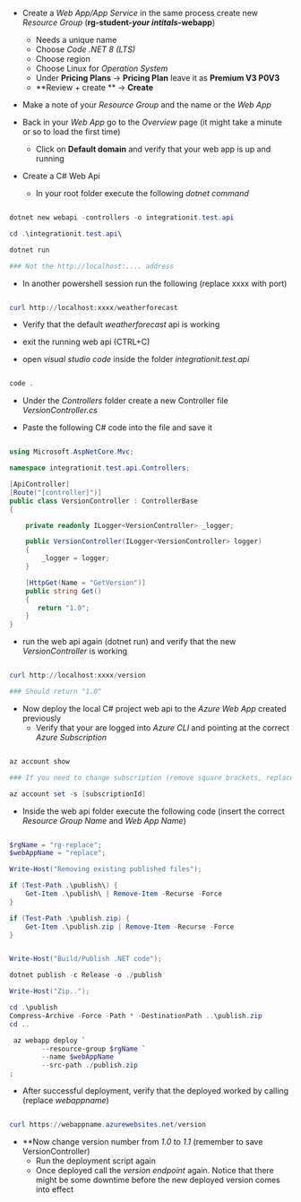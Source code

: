 - Create a *Web App/App Service* in the same process create new *Resource Group* (**rg-student-*your intitals*-webapp**)
  - Needs a unique name
  - Choose *Code*  *.NET 8 (LTS)* 
  - Choose region 
  - Choose Linux for *Operation System*
  - Under **Pricing Plans** -> **Pricing Plan** leave it as **Premium V3 P0V3**
  - **Review + create ** -> **Create**

- Make a note of your *Resource Group* and the name or the *Web App*

- Back in your *Web App* go to the *Overview* page (it might take a minute or so to load the first time)
  - Click on **Default domain** and verify that your web app is up and running


- Create a C# Web Api
  - In your root folder execute the following *dotnet command*

```powershell

dotnet new webapi -controllers -o integrationit.test.api

cd .\integrationit.test.api\

dotnet run

### Not the http://localhost:.... address

``` 

- In another powershell session run the following (replace xxxx with port)

```powershell

curl http://localhost:xxxx/weatherforecast

```

- Verify that the default *weatherforecast* api is working

- exit the running web api (CTRL+C)

- open *visual studio code* inside the folder *integrationit.test.api*

```powershell

code .

```

- Under the *Controllers* folder create a new Controller file *VersionController.cs*

- Paste the following C# code into the file and save it

```csharp

using Microsoft.AspNetCore.Mvc;

namespace integrationit.test.api.Controllers;

[ApiController]
[Route("[controller]")]
public class VersionController : ControllerBase
{

    private readonly ILogger<VersionController> _logger;

    public VersionController(ILogger<VersionController> logger)
    {
        _logger = logger;
    }

    [HttpGet(Name = "GetVersion")]
    public string Get()
    {
       return "1.0";
    }
}


```

- run the web api again (dotnet run) and verify that the new *VersionController* is working

```powershell

curl http://localhost:xxxx/version

### Should return "1.0"

```

- Now deploy the local C# project web api to the *Azure Web App* created previously
  - Verify that your are logged into *Azure CLI* and pointing at the correct *Azure Subscription*

```powershell

az account show

### If you need to change subscription (remove square brackets, replace with correct Subscription Id)

az account set -s [subscriptionId]

```


- Inside the web api folder execute the following code (insert the correct *Resource Group Name* and *Web App Name*)

```powershell

$rgName = "rg-replace";
$webAppName = "replace";

Write-Host("Removing existing published files");

if (Test-Path .\publish\) {
    Get-Item .\publish\ | Remove-Item -Recurse -Force
}

if (Test-Path .\publish.zip) {
    Get-Item .\publish.zip | Remove-Item -Recurse -Force
}


Write-Host("Build/Publish .NET code");

dotnet publish -c Release -o ./publish

Write-Host("Zip..");

cd .\publish
Compress-Archive -Force -Path * -DestinationPath ..\publish.zip
cd ..

 az webapp deploy `
        --resource-group $rgName `
        --name $webAppName `
        --src-path ./publish.zip
;

```

- After successful deployment, verify that the deployed worked by calling (replace *webappname*)

```powershell

curl https://webappname.azurewebsites.net/version

```

- **Now change version number from *1.0* to *1.1* (remember to save VersionController)
  - Run the deployment script again
  - Once deployed call the *version endpoint* again. Notice that there might be some downtime before the new deployed version comes into effect

  


